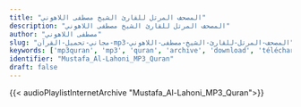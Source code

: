 ```yaml
---
title: "المصحف المرتل للقارئ الشيخ مصطفى اللاهوني"
description: "المصحف المرتل للقارئ الشيخ مصطفى اللاهوني"
author: "مصطفى اللاهوني"
slug: "مجاني-تحميل-القرآن-mp3-المصحف-المرتل-للقارئ-الشيخ-مصطفى-اللاهوني"
keywords: ['mp3quran', 'mp3', 'quran', 'archive', 'download', 'télécharger', 'coran', 'islam', 'Mustafa', 'Al-Lahoni', 'moustafa', 'allahoni', 'al-lahouni', 'allahouni', 'alahouni', 'alahoni', 'مصطفى', 'اللاهوني', 'قرآن', 'مصحف', 'مرتل', 'مجود', 'القرآن', 'الكريم', 'المصحف', 'المرتل', 'المجود', 'إسلام', 'تحميل']
identifier: "Mustafa_Al-Lahoni_MP3_Quran"
draft: false
---
```


{{< audioPlaylistInternetArchive "Mustafa_Al-Lahoni_MP3_Quran">}}
